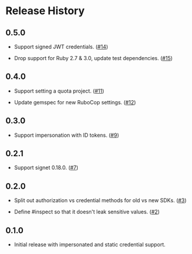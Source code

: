 # Release History

0.5.0
----------

- Support signed JWT credentials. ([#14](https://github.com/persona-id/googleauth-extras/pull/14))

- Drop support for Ruby 2.7 & 3.0, update test dependencies. ([#15](https://github.com/persona-id/googleauth-extras/pull/15))

0.4.0
----------

- Support setting a quota project. ([#11](https://github.com/persona-id/googleauth-extras/pull/11))

- Update gemspec for new RuboCop settings. ([#12](https://github.com/persona-id/googleauth-extras/pull/12))

0.3.0
-----

- Support impersonation with ID tokens. ([#9](https://github.com/persona-id/googleauth-extras/pull/9))

0.2.1
-----

- Support signet 0.18.0. ([#7](https://github.com/persona-id/googleauth-extras/pull/7))

0.2.0
-----

- Split out authorization vs credential methods for old vs new SDKs. ([#3](https://github.com/persona-id/googleauth-extras/pull/3))

- Define #inspect so that it doesn't leak sensitive values. ([#2](https://github.com/persona-id/googleauth-extras/pull/2))

0.1.0
-----

- Initial release with impersonated and static credential support.
